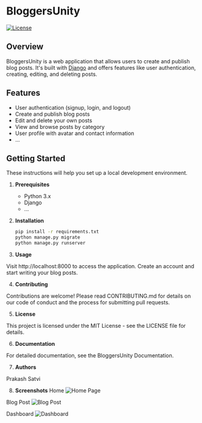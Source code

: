 # BloggersUnity

[![License](https://img.shields.io/badge/License-MIT-blue.svg)](LICENSE)

## Overview

BloggersUnity is a web application that allows users to create and publish blog posts. It's built with [Django](https://www.djangoproject.com/) 
and offers features like user authentication, creating, editing, and deleting posts.

## Features

- User authentication (signup, login, and logout)
- Create and publish blog posts
- Edit and delete your own posts
- View and browse posts by category
- User profile with avatar and contact information
- ...


## Getting Started

These instructions will help you set up a local development environment.

1. **Prerequisites**

   - Python 3.x
   - Django
   - ...

2. **Installation**

   ```bash
   pip install -r requirements.txt
   python manage.py migrate
   python manage.py runserver

3. **Usage**

Visit http://localhost:8000 to access the application.
Create an account and start writing your blog posts.

4. **Contributing**

Contributions are welcome! Please read CONTRIBUTING.md for details on our code of conduct and the process for submitting pull requests.

5. **License**

This project is licensed under the MIT License - see the LICENSE file for details.

6. **Documentation**

For detailed documentation, see the BloggersUnity Documentation.

7. **Authors**

Prakash Satvi


8. **Screenshots**
Home
![Home Page](docs/source/_static/home_bloggersUnity.png)

Blog Post
![Blog Post](docs/source/_static/blog_posts.png)

Dashboard
![Dashboard](docs/source/_static/dashborad_bloggersunity.png)
